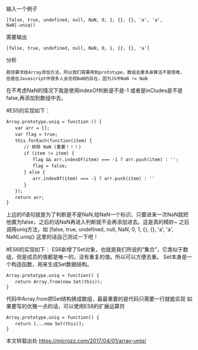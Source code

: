 输入一个例子

	[false, true, undefined, null, NaN, 0, 1, {}, {}, 'a', 'a', NaN].uniq()

需要输出

	[false, true, undefined, null, NaN, 0, 1, {}, {}, 'a']

分析

	题目要求给Array添加方法，所以我们需要用到prototype，数组去重本身算法不是很难，
	但是在Javascript中很多人会忽视NaN的存在，因为JS中NaN != NaN

在不考虑NaN的情况下我是使用indexOf判断是不是-1 或者是inCludes是不是false,再添加到数组中去。 

#ES5的实现如下：

    Array.prototype.uniq = function () {
    　　var arr = [];
    　　var flag = true;
    　　this.forEach(function(item) {
    　　　　// 排除 NaN (重要！！！)
    　　　　if (item != item) {
    　　　　　　flag && arr.indexOf(item) === -1 ? arr.push(item) : '';
    　　　　　　flag = false;
    　　　　} else {
    　　　　　　arr.indexOf(item) === -1 ? arr.push(item) : ''
    　　　　}
    　　});
    　　return arr;
    }
上边的if语句就是为了判断是不是NaN,给NaN一个标识，只要进来一次NaN就把他置为false，之后的话NaN再进入判断就不会再添加进去。这是真的精妙~
之后调用uniq方法，如
[false, true, undefined, null, NaN, 0, 1, {}, {}, 'a', 'a', NaN].uniq()
这里的话自己测试一下吧！
 
#ES6的实现如下：
ES6新增了Set对象，也就是我们所说的“集合”，它类似于数组，但是成员的值都是唯一的，没有重复的值。所以可以方便去重。
Set本身是一个构造函数，用来生成Set数据结构。

    Array.prototype.uniq = function() {
    　　return Array.from(new Set(this));
    }
    
代码中Array.from把Set结构换成数组，最最重要的是代码只需要一行就能实现
如果要写的优雅一点的话，可以使用ES6的扩展运算符

    Array.prototype.uniq = function() {
    　　return [...new Set(this)];
    }
 
 
本文转载出处 https://microzz.com/2017/04/01/array-uniq/ 
